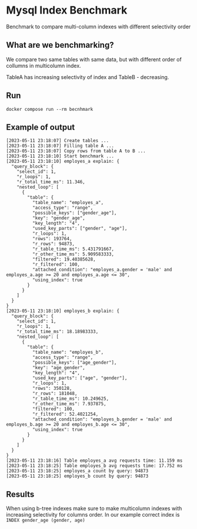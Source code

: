 # Mysql Index Benchmark
Benchmark to compare multi-column indexes with different selectivity order

## What are we benchmarking?

We compare two same tables with same data, but with different order of collumns in multicolumn index.

TableA has increasing selectivity of index and TableB - decreasing.

## Run

```shell
docker compose run --rm becnhmark
```

## Example of output

```text
[2023-05-11 23:18:07] Create tables ... 
[2023-05-11 23:18:07] Filling table A ... 
[2023-05-11 23:18:07] Copy rows from table A to B ... 
[2023-05-11 23:18:10] Start benchmark ... 
[2023-05-11 23:18:10] employes_a explain: {
  "query_block": {
    "select_id": 1,
    "r_loops": 1,
    "r_total_time_ms": 11.346,
    "nested_loop": [
      {
        "table": {
          "table_name": "employes_a",
          "access_type": "range",
          "possible_keys": ["gender_age"],
          "key": "gender_age",
          "key_length": "4",
          "used_key_parts": ["gender", "age"],
          "r_loops": 1,
          "rows": 193764,
          "r_rows": 94873,
          "r_table_time_ms": 5.431791667,
          "r_other_time_ms": 5.909583333,
          "filtered": 19.40385628,
          "r_filtered": 100,
          "attached_condition": "employes_a.gender = 'male' and employes_a.age >= 20 and employes_a.age <= 30",
          "using_index": true
        }
      }
    ]
  }
} 
[2023-05-11 23:18:10] employes_b explain: {
  "query_block": {
    "select_id": 1,
    "r_loops": 1,
    "r_total_time_ms": 18.18983333,
    "nested_loop": [
      {
        "table": {
          "table_name": "employes_b",
          "access_type": "range",
          "possible_keys": ["age_gender"],
          "key": "age_gender",
          "key_length": "4",
          "used_key_parts": ["age", "gender"],
          "r_loops": 1,
          "rows": 350128,
          "r_rows": 181048,
          "r_table_time_ms": 10.249625,
          "r_other_time_ms": 7.937875,
          "filtered": 100,
          "r_filtered": 52.4021254,
          "attached_condition": "employes_b.gender = 'male' and employes_b.age >= 20 and employes_b.age <= 30",
          "using_index": true
        }
      }
    ]
  }
} 
[2023-05-11 23:18:16] Table employes_a avg requests time: 11.159 ms 
[2023-05-11 23:18:25] Table employes_b avg requests time: 17.752 ms 
[2023-05-11 23:18:25] employes_a count by query: 94873 
[2023-05-11 23:18:25] employes_b count by query: 94873 
```

## Results
When using b-tree indexes make sure to make multicolumn indexes with increasing selectivity for columns order.
In our example correct index is `INDEX gender_age (gender, age)`